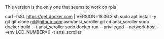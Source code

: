 This version is the only one that seems to work on rpis

curl -fsSL https://get.docker.com | VERSION=18.06.3 sh
sudo apt install -y git
git clone git@github.com:asm/ansi_scroller.git
cd ansi_scroller
sudo docker build . -t ansi_scroller
sudo docker run --privileged --network host --env LCD_NUMBER=0 -t ansi_scroller
